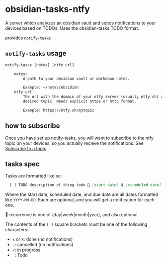 # obsidian-tasks-ntfy

A server which analyzes an obsidian vault and sends notifications to your
devices based on TODOs. Uses the obsidian-tasks TODO format.

provides ``notify-tasks``

## ``notify-tasks`` usage

```txt
notify-tasks [notes] [ntfy url]

    notes:
        A path to your obsidian vault or markdown notes.

        Example: ~/notes/obsidian
    ntfy url:
        The url with the domain of your ntfy server (usually ntfy.sh) and the
        desired topic. Needs explicit https or http format.

        Example: https://ntfy.sh/mytopic
```

## how to subscribe

Once you have set up notify-tasks, you will want to subscribe to the ntfy topic
on your devices, so you actually recieve the notifications. See [Subscribe to a topic](https://ntfy.sh/#subscribe).

## tasks spec

Tasks are formatted like so:

```markdown
- [ ] TODO description of thing todo 🛫 [start date] ⏳ [scheduled date] 📅 [due date] 🔁 every [recurrence]
```

Where the start date, scheduled date, and due date are all dates formatted like
``YYYY-MM-DD``. Each are optional, and you will get a notification for each one.

🔁 recurrence is one of (day|week|month|year), and also optional.

The contents of the ``[ ]`` square brackets must be one of the following characters:

- ``x`` or ``X``: done (no notifications)
- ``-``: cancelled (no notifications)
- ``/``: in progress
- `` ``: Todo
